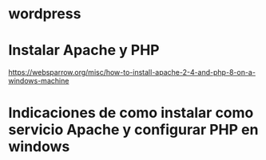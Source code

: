 # wordpress
# Instalar Apache y PHP

https://websparrow.org/misc/how-to-install-apache-2-4-and-php-8-on-a-windows-machine

# Indicaciones de como instalar como servicio Apache y configurar PHP en windows

